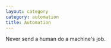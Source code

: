 ```yaml
---
layout: category
category: automation
title: Automation
---
```


Never send a human do a machine's job.
